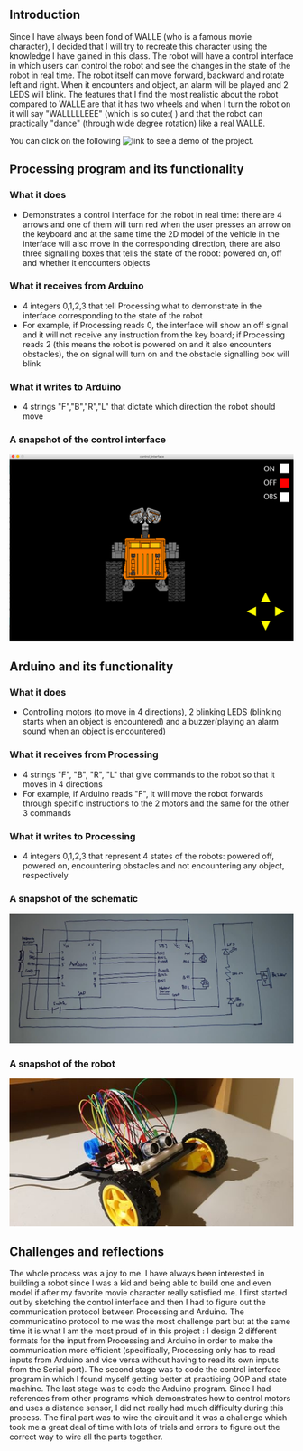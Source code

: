 ## Introduction

Since I have always been fond of WALLE (who is a famous movie character), I decided that I will try to recreate this character using the knowledge I have gained
in this class. The robot will have a control interface in which users can control the robot and see the changes in the state of the robot in real time. The robot 
itself can move forward, backward and rotate left and right. When it encounters and object, an alarm will be played and 2 LEDS will blink. The features that
I find the most realistic about the robot compared to WALLE are that it has two wheels and when I turn the robot on it will say "WALLLLLEEE" (which is so cute:( )
and that the robot can practically "dance" (through wide degree rotation) like a real WALLE.

You can click on the following ![link](https://drive.google.com/file/d/19A8P6lydA5BnsjO4F526fzJtJBgsGaJh/view?usp=sharing) to see a demo of the project.

## Processing program and its functionality

### What it does

* Demonstrates a control interface for the robot in real time: there are 4 arrows and one of them will turn red when the user
presses an arrow on the keyboard and at the same time the 2D model of the vehicle in the interface will also move in the
corresponding direction, there are also three signalling boxes that tells the state of the robot: powered on, off and 
whether it encounters objects

### What it receives from Arduino

* 4 integers 0,1,2,3 that tell Processing what to demonstrate in the interface corresponding to the state of the robot
* For example, if Processing reads 0, the interface will show an off signal and it will not receive any instruction from the key board;
if Processing reads 2 (this means the robot is powered on and it also encounters obstacles), the on signal will turn on and 
the obstacle signalling box will blink

### What it writes to Arduino

* 4 strings "F","B","R","L" that dictate which direction the robot should move

### A snapshot of the control interface

![](control_interface.png)

## Arduino and its functionality

### What it does

* Controlling motors (to move in 4 directions), 2 blinking LEDS (blinking starts when an object is encountered) and a buzzer(playing 
an alarm sound when an object is encountered)

### What it receives from Processing

* 4 strings "F", "B", "R", "L" that give commands to the robot so that it moves in 4 directions
* For example, if Arduino reads "F", it will move the robot forwards through specific instructions to the 2 motors and the same for the other 3 commands

### What it writes to Processing

* 4 integers 0,1,2,3 that represent 4 states of the robots: powered off, powered on, encountering obstacles and not encountering 
any object, respectively

### A snapshot of the schematic

![](schematic.jpg)

### A snapshot of the robot

![](robot.jpg)

## Challenges and reflections

The whole process was a joy to me. I have always been interested in building a robot since I was a kid and being able to build one and even model if after my 
favorite movie character really satisfied me. I first started out by sketching the control interface and then I had to figure out the communication protocol 
between Processing and Arduino. The communicatino protocol to me was the most challenge part but at the same time it is what I am the most proud of in this project
: I design 2 different formats for the input from Processing and Arduino in order to make the communication more efficient (specifically, Processing only has to read inputs from Arduino and vice versa without having to read its own inputs from the Serial port). The second stage was to code the control interface program in which I found myself getting better at practicing OOP and state machine. The last stage was to code the Arduino program. Since I had references from other programs which demonstrates how to control motors and uses a distance sensor, I did not really had much difficulty during this process. The final part was to wire the circuit and it was a challenge which took me a great deal of time with lots of trials and errors to figure out the correct way to wire all the parts together.


